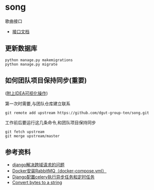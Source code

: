 # song
歌曲接口

- [接口文档](https://documenter.getpostman.com/view/9556968/SW7gTQTL?version=latest)

## 更新数据库

```
python manage.py makemigrations
python manage.py migrate
```

## 如何团队项目保持同步(重要)

([附上IDEA可视化操作](https://blog.csdn.net/autfish/article/details/52513465))

第一次时需要,与团队仓库建立联系

```shell script
git remote add upstream https://github.com/dgut-group-ten/song.git
```

工作前后要运行这几条命令,和团队项目保持同步

```shell script
git fetch upstream
git merge upstream/master
```

## 参考资料

- [django解决跨域请求的问题](https://blog.csdn.net/apple9005/article/details/54427902)
- [Docker安装RabbitMQ（docker-compose.yml）](https://blog.csdn.net/Aria_Miazzy/article/details/89332658)
- [Django配置celery执行异步任务和定时任务](https://blog.csdn.net/jiandanokok/article/details/102335091)
- [Convert bytes to a string](https://stackoverflow.com/questions/606191/convert-bytes-to-a-string)